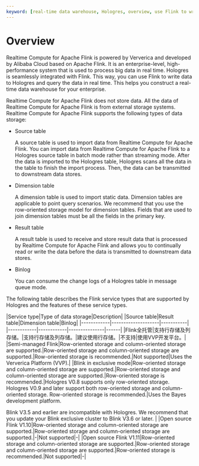 ```yaml
---
keyword: [real-time data warehouse, Hologres, overview, use Flink to write data to Hologres in real time]
---
```


# Overview

Realtime Compute for Apache Flink is powered by Ververica and developed by Alibaba Cloud based on Apache Flink. It is an enterprise-level, high-performance system that is used to process big data in real time. Hologres is seamlessly integrated with Flink. This way, you can use Flink to write data to Hologres and query the data in real time. This helps you construct a real-time data warehouse for your enterprise.

Realtime Compute for Apache Flink does not store data. All the data of Realtime Compute for Apache Flink is from external storage systems. Realtime Compute for Apache Flink supports the following types of data storage:

-   Source table

    A source table is used to import data from Realtime Compute for Apache Flink. You can import data from Realtime Compute for Apache Flink to a Hologres source table in batch mode rather than streaming mode. After the data is imported to the Hologres table, Hologres scans all the data in the table to finish the import process. Then, the data can be transmitted to downstream data stores.

-   Dimension table

    A dimension table is used to import static data. Dimension tables are applicable to point query scenarios. We recommend that you use the row-oriented storage model for dimension tables. Fields that are used to join dimension tables must be all the fields in the primary key.

-   Result table

    A result table is used to receive and store result data that is processed by Realtime Compute for Apache Flink and allows you to continually read or write the data before the data is transmitted to downstream data stores.

-   Binlog

    You can consume the change logs of a Hologres table in message queue mode.


The following table describes the Flink service types that are supported by Hologres and the features of these service types.

|Service type|Type of data storage|Description|
|Source table|Result table|Dimension table|Binlog|
|------------|--------------------|-----------|
|------------|------------|---------------|------|
|Flink全托管|支持行存储及列存储。|支持行存储及列存储。|建议使用行存储。|不支持|使用VVP开发平台。|
|Semi-managed Flink|Row-oriented storage and column-oriented storage are supported.|Row-oriented storage and column-oriented storage are supported.|Row-oriented storage is recommended.|Not supported|Uses the Ververica Platform \(VVP\).|
|Blink in exclusive mode|Row-oriented storage and column-oriented storage are supported.|Row-oriented storage and column-oriented storage are supported.|Row-oriented storage is recommended.|Hologres V0.8 supports only row-oriented storage. Hologres V0.9 and later support both row-oriented storage and column-oriented storage. Row-oriented storage is recommended.|Uses the Bayes development platform.

Blink V3.5 and earlier are incompatible with Hologres. We recommend that you update your Blink exclusive cluster to Blink V3.6 or later. |
|Open source Flink V1.10|Row-oriented storage and column-oriented storage are supported.|Row-oriented storage and column-oriented storage are supported.|-|Not supported|-|
|Open source Flink V1.11|Row-oriented storage and column-oriented storage are supported.|Row-oriented storage and column-oriented storage are supported.|Row-oriented storage is recommended.|Not supported|-|

